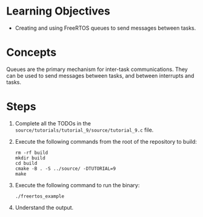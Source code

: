 # Learning Objectives
* Creating and using FreeRTOS queues to send messages between tasks.

# Concepts
Queues are the primary mechanism for inter-task communications. They can be used
to send messages between tasks, and between interrupts and tasks.

# Steps
1. Complete all the TODOs in the `source/tutorials/tutorial_9/source/tutorial_9.c`
   file.

1. Execute the following commands from the root of the repository to build:
   ```shell
   rm -rf build
   mkdir build
   cd build
   cmake -B . -S ../source/ -DTUTORIAL=9
   make
   ```

1. Execute the following command to run the binary:
   ```shell
   ./freertos_example
   ```

1. Understand the output.
